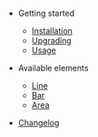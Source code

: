 - Getting started

  - [Installation](installation.md)
  - [Upgrading](upgrading.md)
  - [Usage](usage.md)

- Available elements

  - [Line](line.md)
  - [Bar](bar.md)
  - [Area](area.md)

- [Changelog](changelog.md)
